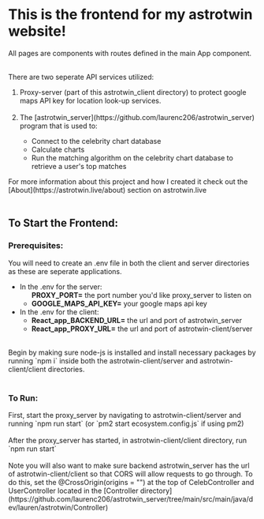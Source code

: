 <h1>This is the frontend for my astrotwin website!</h1>
All pages are components with routes defined in the main App component.<br><br>

There are two seperate API services utilized:
<ol>
  <li>Proxy-server (part of this astrotwin_client directory) to protect google maps API key for location look-up services.</li>
  <br>
  <li>The [astrotwin_server](https://github.com/laurenc206/astrotwin_server) program that is used to:</li>
    <ul>  
      <li>Connect to the celebrity chart database</li>
      <li>Calculate charts</li>
      <li>Run the matching algorithm on the celebrity chart database to retrieve a user's top matches</li>
    </ul>
</ol>
For more information about this project and how I created it check out the [About](https://astrotwin.live/about) section on astrotwin.live
<br><br>
<h2>To Start the Frontend:</h2>

<h3>Prerequisites:</h3>
You will need to create an .env file in both the client and server directories as these are seperate applications.<br>
<ul>
  <li>In the .env for the server:
    <ul
      <li><b>PROXY_PORT=</b> the port number you'd like proxy_server to listen on</li>
      <li><b>GOOGLE_MAPS_API_KEY=</b> your google maps api key</li>
    </ul>
  </li>
   
  <li>In the .env for the client:
    <ul>
      <li><b>React_app_BACKEND_URL=</b> the url and port of astrotwin_server</li>
      <li><b>React_app_PROXY_URL=</b> the url and port of astrotwin-client/server</li>
    </ul>
</ul>
<br>
Begin by making sure node-js is installed and install necessary packages by running `npm i` inside both the astrotwin-client/server and astrotwin-client/client directories.
<br>
<br>
<h3>To Run:</h3>
 First, start the proxy_server by navigating to astrotwin-client/server and running `npm run start` (or `pm2 start ecosystem.config.js` if using pm2) <br><br>
After the proxy_server has started, in astrotwin-client/client directory, run `npm run start` <br><br>
Note you will also want to make sure backend astrotwin_server has the url of astrotwin-client/client so that CORS will allow requests to go through. To do this, set the @CrossOrigin(origins = "<astrotwin-client/client-url>") at the top of CelebController and UserController located in the [Controller directory](https://github.com/laurenc206/astrotwin_server/tree/main/src/main/java/dev/lauren/astrotwin/Controller)
